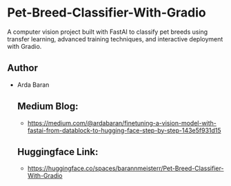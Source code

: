 # Pet-Breed-Classifier-With-Gradio
A computer vision project built with FastAI to classify pet breeds using transfer learning, advanced training techniques, and interactive deployment with Gradio.
## Author

- Arda Baran

  ## Medium Blog:
  - https://medium.com/@ardabaran/finetuning-a-vision-model-with-fastai-from-datablock-to-hugging-face-step-by-step-143e5f931d15

  ## Huggingface Link:
  - https://huggingface.co/spaces/barannmeisterr/Pet-Breed-Classifier-With-Gradio
  
